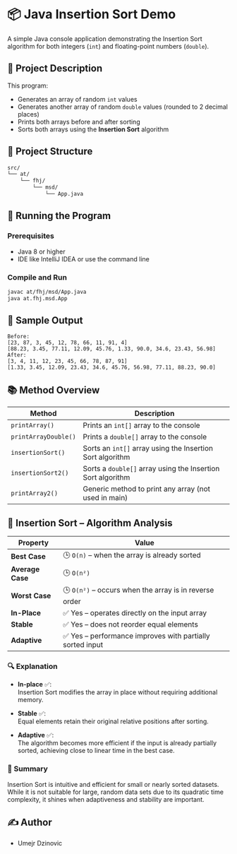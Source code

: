 # 📦 Java Insertion Sort Demo

A simple Java console application demonstrating the Insertion Sort algorithm for both integers (`int`) and floating-point numbers (`double`).

## 🧠 Project Description

This program:

- Generates an array of random `int` values
- Generates another array of random `double` values (rounded to 2 decimal places)
- Prints both arrays before and after sorting
- Sorts both arrays using the **Insertion Sort** algorithm

## 📁 Project Structure

```bash
src/
└── at/
    └── fhj/
        └── msd/
            └── App.java
```

## 🚀 Running the Program

### Prerequisites

- Java 8 or higher
- IDE like IntelliJ IDEA or use the command line

### Compile and Run

```bash
javac at/fhj/msd/App.java
java at.fhj.msd.App
```

## 📌 Sample Output

```text
Before:
[23, 87, 3, 45, 12, 78, 66, 11, 91, 4]
[88.23, 3.45, 77.11, 12.09, 45.76, 1.33, 90.0, 34.6, 23.43, 56.98]
After:
[3, 4, 11, 12, 23, 45, 66, 78, 87, 91]
[1.33, 3.45, 12.09, 23.43, 34.6, 45.76, 56.98, 77.11, 88.23, 90.0]
```

## 📚 Method Overview

| Method              | Description                                                   |
|---------------------|---------------------------------------------------------------|
| `printArray()`      | Prints an `int[]` array to the console                        |
| `printArrayDouble()`| Prints a `double[]` array to the console                      |
| `insertionSort()`   | Sorts an `int[]` array using the Insertion Sort algorithm     |
| `insertionSort2()`  | Sorts a `double[]` array using the Insertion Sort algorithm   |
| `printArray2()`     | Generic method to print any array (not used in main)          |

## 🧠 Insertion Sort – Algorithm Analysis

| Property            | Value                                       |
|---------------------|---------------------------------------------|
| **Best Case**        | 🕒 `O(n)` – when the array is already sorted |
| **Average Case**     | 🕒 `O(n²)`                                    |
| **Worst Case**       | 🕒 `O(n²)` – occurs when the array is in reverse order |
| **In-Place**         | ✅ Yes – operates directly on the input array |
| **Stable**           | ✅ Yes – does not reorder equal elements     |
| **Adaptive**         | ✅ Yes – performance improves with partially sorted input |

### 🔍 Explanation

- **In-place** ✅:  
  Insertion Sort modifies the array in place without requiring additional memory.

- **Stable** ✅:  
  Equal elements retain their original relative positions after sorting.

- **Adaptive** ✅:  
  The algorithm becomes more efficient if the input is already partially sorted, achieving close to linear time in the best case.

### 📌 Summary

Insertion Sort is intuitive and efficient for small or nearly sorted datasets. While it is not suitable for large, random data sets due to its quadratic time complexity, it shines when adaptiveness and stability are important.


## ✍️ Author

- Umejr Dzinovic
